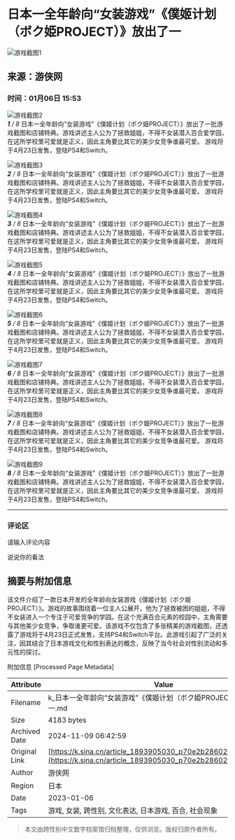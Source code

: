 # 日本一全年龄向“女装游戏”《僕姬计划（ボク姫PROJECT）》放出了一

![游戏截图1](https://n.sinaimg.cn/sinakd10200/360/w180h180/20221209/cc72-6dee670993e78bb83172b6b2edf5969c.jpg)

## 来源：游侠网  
### 时间：01月06日 15:53  

![游戏截图2](//k.sinaimg.cn/n/sinacn20115/450/w800h450/20200106/d9ff-imrkkfy3299529.jpg/w700d1q75cms.jpg)  
_**1** / 8_ 日本一全年龄向“女装游戏”《僕姬计划（ボク姫PROJECT）》放出了一批游戏截图和店铺特典。游戏讲述主人公为了拯救姐姐，不得不女装潜入百合爱学园，在这所学校里可爱就是正义，因此主角要比其它的美少女竞争谁最可爱。 游戏将于4月23日发售，登陆PS4和Switch。  

![游戏截图3](//k.sinaimg.cn/n/sinacn20115/450/w800h450/20200106/15dc-imrkkfy3299654.jpg/w700d1q75cms.jpg)  
_**2** / 8_ 日本一全年龄向“女装游戏”《僕姬计划（ボク姫PROJECT）》放出了一批游戏截图和店铺特典。游戏讲述主人公为了拯救姐姐，不得不女装潜入百合爱学园，在这所学校里可爱就是正义，因此主角要比其它的美少女竞争谁最可爱。 游戏将于4月23日发售，登陆PS4和Switch。  

![游戏截图4](//k.sinaimg.cn/n/sinacn20115/450/w800h450/20200106/153f-imrkkfy3299788.jpg/w700d1q75cms.jpg)  
_**3** / 8_ 日本一全年龄向“女装游戏”《僕姬计划（ボク姫PROJECT）》放出了一批游戏截图和店铺特典。游戏讲述主人公为了拯救姐姐，不得不女装潜入百合爱学园，在这所学校里可爱就是正义，因此主角要比其它的美少女竞争谁最可爱。 游戏将于4月23日发售，登陆PS4和Switch。  

![游戏截图5](//k.sinaimg.cn/n/sinacn20115/450/w800h450/20200106/20ca-imrkkfy3299896.jpg/w700d1q75cms.jpg)  
_**4** / 8_ 日本一全年龄向“女装游戏”《僕姬计划（ボク姫PROJECT）》放出了一批游戏截图和店铺特典。游戏讲述主人公为了拯救姐姐，不得不女装潜入百合爱学园，在这所学校里可爱就是正义，因此主角要比其它的美少女竞争谁最可爱。 游戏将于4月23日发售，登陆PS4和Switch。  

![游戏截图6](//k.sinaimg.cn/n/sinacn20115/450/w800h450/20200106/5463-imrkkfy3300035.jpg/w700d1q75cms.jpg)  
_**5** / 8_ 日本一全年龄向“女装游戏”《僕姬计划（ボク姫PROJECT）》放出了一批游戏截图和店铺特典。游戏讲述主人公为了拯救姐姐，不得不女装潜入百合爱学园，在这所学校里可爱就是正义，因此主角要比其它的美少女竞争谁最可爱。 游戏将于4月23日发售，登陆PS4和Switch。  

![游戏截图7](//k.sinaimg.cn/n/sinacn20115/310/w460h650/20200106/7118-imrkkfy3300164.jpg/w700d1q75cms.jpg)  
_**6** / 8_ 日本一全年龄向“女装游戏”《僕姬计划（ボク姫PROJECT）》放出了一批游戏截图和店铺特典。游戏讲述主人公为了拯救姐姐，不得不女装潜入百合爱学园，在这所学校里可爱就是正义，因此主角要比其它的美少女竞争谁最可爱。 游戏将于4月23日发售，登陆PS4和Switch。  

![游戏截图8](//k.sinaimg.cn/n/sinacn20115/310/w460h650/20200106/28d9-imrkkfy3300272.jpg/w700d1q75cms.jpg)  
_**7** / 8_ 日本一全年龄向“女装游戏”《僕姬计划（ボク姫PROJECT）》放出了一批游戏截图和店铺特典。游戏讲述主人公为了拯救姐姐，不得不女装潜入百合爱学园，在这所学校里可爱就是正义，因此主角要比其它的美少女竞争谁最可爱。 游戏将于4月23日发售，登陆PS4和Switch。  

![游戏截图9](//k.sinaimg.cn/n/sinacn20115/310/w460h650/20200106/0d23-imrkkfy3300377.jpg/w700d1q75cms.jpg)  
_**8** / 8_ 日本一全年龄向“女装游戏”《僕姬计划（ボク姫PROJECT）》放出了一批游戏截图和店铺特典。游戏讲述主人公为了拯救姐姐，不得不女装潜入百合爱学园，在这所学校里可爱就是正义，因此主角要比其它的美少女竞争谁最可爱。 游戏将于4月23日发售，登陆PS4和Switch。  

---

### 评论区  

请输入评论内容  

说说你的看法  

## 摘要与附加信息

<!-- tcd_abstract -->
该文件介绍了一款日本开发的全年龄向女装游戏《僕姬计划（ボク姫PROJECT）》。游戏的故事围绕着一位主人公展开，他为了拯救被困的姐姐，不得不女装进入一个专注于可爱竞争的学园。在这个充满百合元素的校园中，主角需要与其他美少女竞争，争取谁更可爱。该游戏不仅包含了多张精美的游戏截图，还透露了游戏将于4月23日正式发售，支持PS4和Switch平台。此游戏引起了广泛的关注，因其结合了日本游戏文化和性别表达的概念，反映了当今社会对性别流动和多元性的探讨。
<!-- tcd_abstract_end -->

附加信息 [Processed Page Metadata]

| Attribute       | Value                                  |
|-----------------|----------------------------------------|
| Filename        | k_日本一全年龄向“女装游戏”《僕姬计划（ボク姫PROJECT）》放出了一.md                             |
| Size            | 4183 bytes                           |
| Archived Date   | 2024-11-09 06:42:59                             |
| Original Link   | [https://k.sina.cn/article_1893905030_p70e2b28602700p7md.html](https://k.sina.cn/article_1893905030_p70e2b28602700p7md.html)                       |
| Author          | 游侠网                               |
| Region          | 日本                               |
| Date            | 2023-01-06                                 |
| Tags            | 游戏, 女装, 跨性别, 文化表达, 日本游戏, 百合, 社会现象                                 |
>
> 本文由跨性别中文数字档案馆归档整理，仅供浏览。版权归原作者所有。
>
